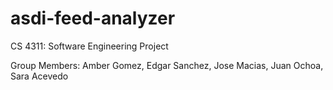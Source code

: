 # asdi-feed-analyzer
CS 4311: Software Engineering Project

Group Members:  Amber Gomez,
                Edgar Sanchez,
                Jose Macias,
                Juan Ochoa,
                Sara Acevedo
